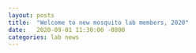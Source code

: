 ```yaml
---
layout: posts
title:  "Welcome to new mosquito lab members, 2020"
date:   2020-09-01 11:30:00 -0800
categories: lab news
---
```




